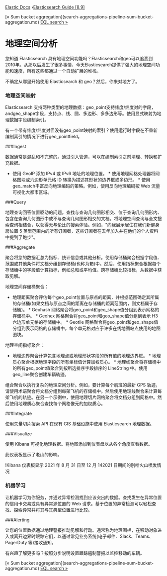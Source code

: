 

[Elastic Docs](/guide/) ›[Elasticsearch Guide [8.9]](index.md)

[« Sum bucket aggregation](search-aggregations-pipeline-sum-bucket-
aggregation.md) [EQL search »](eql.md)

# 地理空间分析

您知道 Elasticsearch 具有地理空间功能吗？Elasticsearch和geo可以追溯到2010年。从那以后发生了很多事情，今天Elasticsearch提供了强大的地理空间功能和速度，所有这些都通过一个自动扩展的堆栈。

不确定从哪里开始使用 Elasticsearch 和 geo？然后，你来对地方了。

### 地理空间映射

Elasticsearch 支持两种类型的地理数据：geo_point支持纬度/纬度对的字段，andgeo_shape字段，支持点、线、圆、多边形、多多边形等。使用显式映射为地理数据字段编制索引。

有一个带有纬度/纬度对但没有geo_point映射的索引？使用运行时字段在不重新编制索引的情况下进行geo_pointfield。

###Ingest

数据通常是混乱和不完整的。通过引入管道，可以在编制索引之前清理、转换和扩充数据。

* 使用 GeoIP 添加 IPv4 或 IPv6 地址的地理位置。  * 使用地理网格处理器将网格图块或六边形单元格 ID 转换为描述其形状的边界框或多边形。  * 使用geo_match丰富反向地理编码的策略。例如，使用反向地理编码按 Web 流量可视化大都市区域。

###Query

地理查询回答位置驱动的问题。查找与查询几何图形相交、位于查询几何图形内、包含在查询几何图形中或不与查询几何图形相交的文档。将地理空间查询与全文搜索查询相结合，以获得无与伦比的搜索体验。例如，"向我展示居住在我们新健身房位置 5 英里范围内的所有订阅者，这些订阅者在去年加入并在他们的个人资料中提到了跑步"。

###Aggregate

聚合将您的数据汇总为指标、统计信息或其他分析。使用存储桶聚合根据字段值、范围或其他条件将文档分组到存储桶(也称为箱)中。然后，使用指标聚合根据每个存储桶中的字段值计算指标，例如总和或平均值。跨存储桶比较指标，从数据中获取见解。

地理空间存储桶聚合：

* 地理距离聚合评估每个geo_point位置与原点的距离，并根据范围确定其所属的存储桶(如果文档与原点之间的距离在存储桶的距离范围内，则文档属于存储桶)。  * Geohash 网格聚合将geo_point和geo_shape值分组到表示网格的存储桶中。  * Geohex 网格聚合将geo_point和geo_shape值分组到表示 H3 六边形单元格的存储桶中。  * Geotile 网格聚合将geo_point和geo_shape值分组到表示网格的存储桶中。每个单元格对应于许多在线地图站点使用的地图图块。

地理空间指标聚合：

* 地理边界聚合计算包含地理点或地理形状字段的所有值的地理边界框。  * 地理质心聚合根据地理字段的所有坐标值计算加权质心。  * 地理线聚合将存储桶中的所有geo_point值聚合到按所选排序字段排序的 LineString 中。使用geo_line聚合创建车辆轨迹。

组合聚合以执行复杂的地理空间分析。例如，要计算每个航班的最新 GPS 轨迹，请使用术语聚合将文档分组到每架飞机的存储桶中。然后使用地理线聚合来计算每架飞机的轨迹。在另一个示例中，使用地理切片网格聚合将文档分组到网格中。然后使用地理质心聚合查找每个网格像元的加权质心。

###Integrate

使用矢量切片搜索 API 在现有 GIS 基础设施中使用 Elasticsearch 地理数据。

###Visualize

使用 Kibana 可视化地理数据。将地图添加到仪表盘以从各个角度查看数据。

此仪表板显示了老山的影响。

!Kibana 仪表板显示 2021 年 8 月 31 日至 12 月 142021 日期间的别哈火山喷发情况

### 机器学习

让机器学习为你服务，并通过异常检测找到应该突出的数据。查找发生在异常位置的信用卡交易或具有异常源位置的 Web 请求。基于位置的异常检测可以轻松查找、探索异常并将其与其典型位置进行比较。

###Alerting

让您的位置数据通过地理警报推动见解和行动。通常称为地理围栏，在移动对象进入或离开边界时跟踪它们，以通过常见业务系统(电子邮件、Slack、Teams、PagerDuty 等)接收通知。

有兴趣了解更多吗？按照分步说明设置跟踪遏制警报以监控移动的车辆。

[« Sum bucket aggregation](search-aggregations-pipeline-sum-bucket-
aggregation.md) [EQL search »](eql.md)
